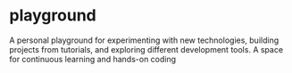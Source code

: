# playground
A personal playground for experimenting with new technologies, building projects from tutorials, and exploring different development tools. A space for continuous learning and hands-on coding
